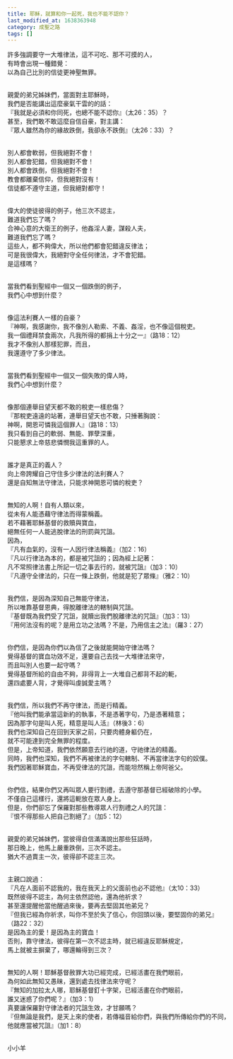 ```yaml
---
title: 耶穌，就算和你一起死，我也不能不認你？
last_modified_at: 1638363948
category: 成聖之路
tags: []
---
```


<p>許多強調要守一大堆律法，這不可吃、那不可摸的人，<br/>
有時會出現一種錯覺：<br/>
以為自己比別的信徒更神聖無罪。</p>
<p><br/>
親愛的弟兄姊妹們，當面對主耶穌時，<br/>
我們是否能講出這麼豪氣干雲的的話：<br/>
『我就是必須和你同死，也總不能不認你』（太26：35）？<br/>
甚至，我們敢不敢這麼自信自豪，對主講：<br/>
『眾人雖然為你的緣故跌倒，我卻永不跌倒』（太26：33）？</p>
<p><br/>
別人都會軟弱，但我絕對不會！<br/>
別人都會犯錯，但我絕對不會！<br/>
別人都會跌倒，但我絕對不會！<br/>
教會都離棄信仰，但我絕對沒有！<br/>
信徒都不遵守主道，但我絕對都守！</p>
<p><br/>
偉大的使徒彼得的例子，他三次不認主，<br/>
難道我們忘了嗎？<br/>
合神心意的大衛王的例子，他姦淫人妻，謀殺人夫，<br/>
難道我們忘了嗎？<br/>
這些人，都不夠偉大，所以他們都會犯錯違反律法；<br/>
可是我很偉大，我絕對守全任何律法，才不會犯錯。<br/>
是這樣嗎？</p>
<p><br/>
當我們看到聖經中一個又一個跌倒的例子，<br/>
我們心中想到什麼？</p>
<p><br/>
像這法利賽人一樣的自豪？<br/>
『神啊，我感謝你，我不像別人勒索、不義、姦淫，也不像這個稅吏。<br/>
我一個禮拜禁食兩次，凡我所得的都捐上十分之一』（路18：12）<br/>
我才不像別人那樣犯罪，而且，<br/>
我還遵守了多少律法。</p>
<p><br/>
當我們看到聖經中一個又一個失敗的偉人時，<br/>
我們心中想到什麼？</p>
<p><br/>
像那個連舉目望天都不敢的稅吏一樣悲傷？<br/>
『那稅吏遠遠的站著，連舉目望天也不敢，只捶著胸說：<br/>
神啊，開恩可憐我這個罪人』（路18：13）<br/>
我只看到自己的軟弱、無能、罪孽深重，<br/>
只能懇求上帝慈悲憐憫我這重罪的人。</p>
<p><br/>
誰才是真正的義人？<br/>
向上帝誇耀自己守住多少律法的法利賽人？<br/>
還是自知無法守律法，只能求神開恩可憐的稅吏？</p>
<p><br/>
無知的人啊！自有人類以來，<br/>
從未有人能憑藉守律法而得蒙稱義。<br/>
若不藉著耶穌基督的救贖與寶血，<br/>
絕無任何一人能逃脫律法的刑罰與咒詛。<br/>
因為，<br/>
『凡有血氣的，沒有一人因行律法稱義』（加2：16）<br/>
『凡以行律法為本的，都是被咒詛的；因為經上記著：<br/>
凡不常照律法書上所記一切之事去行的，就被咒詛』（加3：10）<br/>
『凡遵守全律法的，只在一條上跌倒，他就是犯了眾條』（雅2：10）</p>
<p><br/>
我們信，是因為深知自己無能守律法，<br/>
所以唯靠基督恩典，得脫離律法的轄制與咒詛。<br/>
『基督既為我們受了咒詛，就贖出我們脫離律法的咒詛』（加3：13）<br/>
『用何法沒有的呢？是用立功之法嗎？不是，乃用信主之法』（羅3：27）</p>
<p><br/>
你們信，是因為你們以為信了之後就能開始守律法嗎？<br/>
覺得基督的寶血功效不足，還要自己去找一大堆律法來守，<br/>
而且叫別人也要一起守嗎？<br/>
覺得基督所給的自由不夠，非得背上一大堆自己都背不起的軛，<br/>
還四處要人背，才覺得叫虔誠愛主嗎？</p>
<p><br/>
我們信，所以我們不再守律法，而是行精義。<br/>
『他叫我們能承當這新約的執事，不是憑著字句，乃是憑著精意；<br/>
因為那字句是叫人死，精意是叫人活』（林後3：6）<br/>
我們也深知自己在回到天家之前，只要肉體身軀仍在，<br/>
就不可能達到完全無罪的程度。<br/>
但是，上帝知道，我們依然願意去行祂的道，守祂律法的精義。<br/>
同時，我們也深知，我們不再被律法的字句轄制、不再當律法字句的奴僕。<br/>
我們因著耶穌寶血，不再受律法的咒詛，而能坦然稱上帝阿爸父。</p>
<p><br/>
你們信，結果你們又再叫眾人要行割禮，去遵守那基督已經破除的小學。<br/>
不僅自己這樣行，還將這軛放在眾人身上。<br/>
但是，你們卻忘了保羅對那些教導眾人行割禮之人的咒詛：<br/>
『恨不得那些人把自己割絕了』（加5：12）</p>
<p><br/>
親愛的弟兄姊妹們，當彼得自信滿滿說出那些狂話時，<br/>
那日晚上，他馬上嚴重跌倒，三次不認主。<br/>
猶大不過賣主一次，彼得卻不認主三次。</p>
<p><br/>
主親口說過：<br/>
『凡在人面前不認我的，我在我天上的父面前也必不認他』（太10：33）<br/>
既然彼得不認主，為何主依然認他，還為他祈求？<br/>
甚至還提醒他當他醒過來後，要再去堅固其他弟兄？<br/>
『但我已經為你祈求，叫你不至於失了信心，你回頭以後，要堅固你的弟兄』<br/>
（路22：32）<br/>
是因為主的愛！是因為主的寶血！<br/>
否則，靠守律法，彼得在第一次不認主時，就已經違反耶穌規定，<br/>
馬上就被主摒棄了，哪還輪得到三次？</p>
<p><br/>
無知的人啊！耶穌基督赦罪大功已經完成，已經活畫在我們眼前，<br/>
為何如此無知又愚昧，還到處去找律法來守呢？<br/>
『無知的加拉太人哪，耶穌基督釘十字架，已經活畫在你們眼前，<br/>
誰又迷惑了你們呢？』（加3：1）<br/>
真要讓保羅對守律法者的咒詛生效，才甘願嗎？<br/>
『但無論是我們，是天上來的使者，若傳福音給你們，與我們所傳給你們的不同，<br/>
他就應當被咒詛』（加1：8）</p>
<p><br/>
小小羊</p>
<p> </p>
<p> </p>
